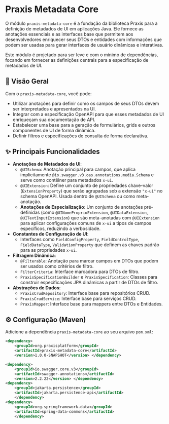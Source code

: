 # Praxis Metadata Core

O módulo `praxis-metadata-core` é a fundação da biblioteca Praxis para a definição de metadados de UI em aplicações Java. Ele fornece as anotações essenciais e as interfaces base que permitem aos desenvolvedores enriquecer seus DTOs e entidades com informações que podem ser usadas para gerar interfaces de usuário dinâmicas e interativas.

Este módulo é projetado para ser leve e com o mínimo de dependências, focando em fornecer as definições centrais para a especificação de metadados de UI.

## 🚀 Visão Geral

Com o `praxis-metadata-core`, você pode:

* Utilizar anotações para definir como os campos de seus DTOs devem ser interpretados e apresentados na UI.
* Integrar com a especificação OpenAPI para que esses metadados de UI enriqueçam sua documentação de API.
* Estabelecer uma base para a geração de formulários, grids e outros componentes de UI de forma dinâmica.
* Definir filtros e especificações de consulta de forma declarativa.

## ✨ Principais Funcionalidades

* **Anotações de Metadados de UI**:
    * `@UISchema`: Anotação principal para campos, que aplica implicitamente `@io.swagger.v3.oas.annotations.media.Schema` e serve como contêiner para metadados `x-ui`.
    * `@UIExtension`: Define um conjunto de propriedades chave-valor (`ExtensionProperty`) que serão agrupadas sob a extensão `"x-ui"` no schema OpenAPI. Usada dentro de `@UISchema` ou como meta-anotação.
    * **Anotações de Especialização**: Um conjunto de anotações pré-definidas (como `@UINomeProprioExtension`, `@UIDataExtension`, `@UITextInputExtension`) que são meta-anotadas com `@UIExtension` para aplicar configurações comuns de `x-ui` a tipos de campos específicos, reduzindo a verbosidade.
* **Constantes de Configuração de UI**:
    * Interfaces como `FieldConfigProperty`, `FieldControlType`, `FieldDataType`, `ValidationProperty` que definem as chaves padrão para as propriedades `x-ui`.
* **Filtragem Dinâmica**:
    * `@Filterable`: Anotação para marcar campos em DTOs que podem ser usados como critérios de filtro.
    * `FilterCriteria`: Interface marcadora para DTOs de filtro.
    * `PraxisSpecificationBuilder` e `PraxisSpecification`: Classes para construir especificações JPA dinâmicas a partir de DTOs de filtro.
* **Abstrações de Dados**:
    * `PraxisCrudRepository`: Interface base para repositórios CRUD.
    * `PraxisCrudService`: Interface base para serviços CRUD.
    * `PraxisMapper`: Interface base para mappers entre DTOs e Entidades.

## ⚙️ Configuração (Maven)

Adicione a dependência `praxis-metadata-core` ao seu arquivo `pom.xml`:

```xml
<dependency>
    <groupId>org.praxisplatform</groupId>
    <artifactId>praxis-metadata-core</artifactId>
    <version>1.0.0-SNAPSHOT</version> </dependency>

<dependency>
    <groupId>io.swagger.core.v3</groupId>
    <artifactId>swagger-annotations</artifactId>
    <version>2.2.22</version> </dependency>
<dependency>
    <groupId>jakarta.persistence</groupId>
    <artifactId>jakarta.persistence-api</artifactId>
    </dependency>
<dependency>
    <groupId>org.springframework.data</groupId>
    <artifactId>spring-data-commons</artifactId>
    </dependency>
